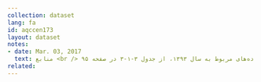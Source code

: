 ```yaml
---
collection: dataset
lang: fa
id: aqccen173
layout: dataset
notes: 
- date: Mar. 03, 2017
  text: منابع <br /> داده‌های مربوط به سال ۱۳۹۳، از جدول ۳-۱-۳ در صفحه ۹۵،  <a href='http&#58;//air.tehran.ir/portals/0/ReportFiles/AirPollution/New/25.pdf'> گزارش سالانه کیفیت هوای تهران در سال ۱۳۹۳ </a> استخراج شده است. <br /> داده‌های مربوط به سال ۱۳۹۲، از جدول ۴-۲ در صفحه ۱۱۲،  <a href='http&#58;//air.tehran.ir/portals/0/ReportFiles/AirPollution/New/24.pdf'> گزارش سالانه کیفیت هوای تهران در سال ۱۳۹۲ </a> استخراج شده است. <br /> داده‌های مربوط به سال ۱۳۹۱، از جدول ۲۵ در صفحه ۱۰۲، <a href='http&#58;//air.tehran.ir/portals/0/ReportFiles/AirPollution/New/18.pdf'> گزارش سالانه کیفیت هوای تهران در سال ۱۳۹۱ </a> استخراج شده است. <br /> داده‌های مربوط به سال ۱۳۹۰، از جدول ۶۹، <a href='http&#58;//air.tehran.ir/portals/0/ReportFiles/AirPollution/New/17.pdf'> گزارش سالانه کیفیت هوای تهران در سال ۱۳۹۰ </a> استخراج شده است.
related:
---
```

